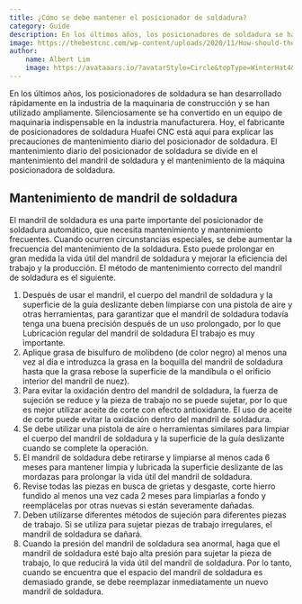```yaml
---
title: ¿Cómo se debe mantener el posicionador de soldadura?
category: Guide
description: En los últimos años, los posicionadores de soldadura se han desarrollado rápidamente en la industria de la maquinaria de construcción y se han utilizado ampliamente. Silenciosamente se ha convertido en un equipo de maquinaria indispensable en la industria manufacturera. Hoy, el fabricante de posicionadores de soldadura Huafei CNC está aquí para explicar las precauciones de mantenimiento diario del posicionador de soldadura. El mantenimiento diario del posicionador de soldadura se divide en el mantenimiento del mandril de soldadura y el mantenimiento de la máquina posicionadora de soldadura.
image: https://thebestcnc.com/wp-content/uploads/2020/11/How-should-the-welding-positioner-be-maintained.jpg
author: 
    name: Albert Lim
    image: https://avataaars.io/?avatarStyle=Circle&topType=WinterHat4&accessoriesType=Prescription01&hatColor=Red&facialHairType=MoustacheFancy&facialHairColor=Platinum&clotheType=Hoodie&clotheColor=Heather&eyeType=WinkWacky&eyebrowType=FlatNatural&mouthType=Grimace&skinColor=Brown
---
```


En los últimos años, los posicionadores de soldadura se han desarrollado rápidamente en la industria de la maquinaria de construcción y se han utilizado ampliamente. Silenciosamente se ha convertido en un equipo de maquinaria indispensable en la industria manufacturera. Hoy, el fabricante de posicionadores de soldadura Huafei CNC está aquí para explicar las precauciones de mantenimiento diario del posicionador de soldadura.
El mantenimiento diario del posicionador de soldadura se divide en el mantenimiento del mandril de soldadura y el mantenimiento de la máquina posicionadora de soldadura.

## Mantenimiento de mandril de soldadura

El mandril de soldadura es una parte importante del posicionador de soldadura automático, que necesita mantenimiento y mantenimiento frecuentes. Cuando ocurren circunstancias especiales, se debe aumentar la frecuencia del mantenimiento de la soldadura. Esto puede prolongar en gran medida la vida útil del mandril de soldadura y mejorar la eficiencia del trabajo y la producción. El método de mantenimiento correcto del mandril de soldadura es el siguiente.
1. Después de usar el mandril, el cuerpo del mandril de soldadura y la superficie de la guía deslizante deben limpiarse con una pistola de aire y otras herramientas, para garantizar que el mandril de soldadura todavía tenga una buena precisión después de un uso prolongado, por lo que Lubricación regular del mandril de soldadura El trabajo es muy importante.
2. Aplique grasa de bisulfuro de molibdeno (de color negro) al menos una vez al día e introduzca la grasa en la boquilla del mandril de soldadura hasta que la grasa rebose la superficie de la mandíbula o el orificio interior del mandril de nuez).
3. Para evitar la oxidación dentro del mandril de soldadura, la fuerza de sujeción se reduce y la pieza de trabajo no se puede sujetar, por lo que es mejor utilizar aceite de corte con efecto antioxidante. El uso de aceite de corte puede evitar la oxidación dentro del mandril de soldadura.
4. Se debe utilizar una pistola de aire o herramientas similares para limpiar el cuerpo del mandril de soldadura y la superficie de la guía deslizante cuando se complete la operación.
5. El mandril de soldadura debe retirarse y limpiarse al menos cada 6 meses para mantener limpia y lubricada la superficie deslizante de las mordazas para prolongar la vida útil del mandril de soldadura.
6. Revise todas las piezas en busca de grietas y desgaste, corte hierro fundido al menos una vez cada 2 meses para limpiarlas a fondo y reemplácelas por otras nuevas si están severamente dañadas.
7. Deben utilizarse diferentes métodos de sujeción para diferentes piezas de trabajo. Si se utiliza para sujetar piezas de trabajo irregulares, el mandril de soldadura se dañará.
8. Cuando la presión del mandril de soldadura sea anormal, haga que el mandril de soldadura esté bajo alta presión para sujetar la pieza de trabajo, lo que reducirá la vida útil del mandril de soldadura. Por lo tanto, cuando se encuentra que el espacio del mandril de soldadura es demasiado grande, se debe reemplazar inmediatamente un nuevo mandril de soldadura.